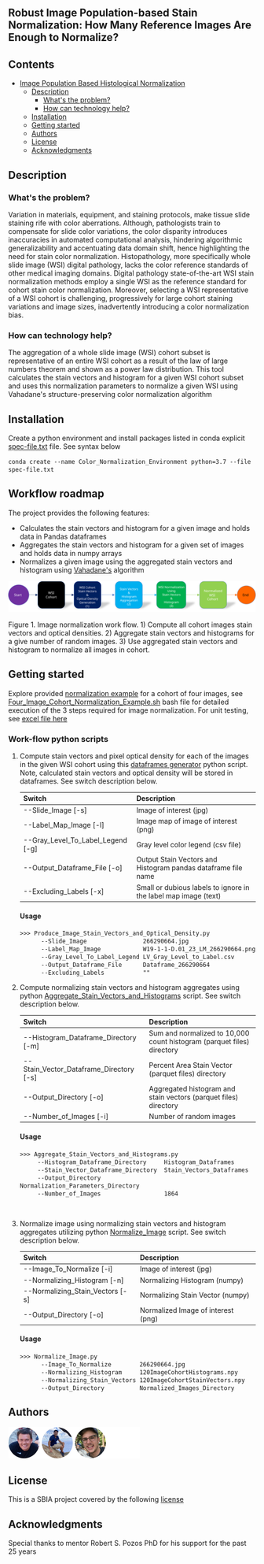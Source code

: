 ## Robust Image Population-based Stain Normalization: How Many Reference Images Are Enough to Normalize?

## Contents

- [Image Population Based Histological Normalization](#submission-or-project-name)
  - [Description](#short-description)
    - [What's the problem?](#whats-the-problem)
    - [How can technology help?](#how-can-technology-help)
  - [Installation](#Installation)
  - [Getting started](#getting-started)
  - [Authors](#authors)
  - [License](#license)
  - [Acknowledgments](#acknowledgments)

## Description

### What's the problem?

Variation in materials, equipment, and staining protocols, make tissue slide staining rife with color aberrations. Although, pathologists train to compensate for slide color variations, the color disparity introduces inaccuracies in automated computational analysis, hindering algorithmic generalizability and accentuating data domain shift, hence highlighting the need for stain color normalization. Histopathology, more specifically whole slide image (WSI) digital pathology, lacks the color reference standards of other medical imaging domains. Digital pathology state-of-the-art WSI stain normalization methods employ a single WSI as the reference standard for cohort stain color normalization. Moreover, selecting a WSI representative of a WSI cohort is challenging, progressively for large cohort staining variations and image sizes, inadvertently introducing a color normalization bias.

### How can technology help?

The aggregation of a whole slide image (WSI) cohort subset is representative of an entire WSI cohort as a result of the law of large numbers theorem and shown as a power law distribution. This tool calculates the stain vectors and histogram for a given WSI cohort subset and uses this normalization parameters to normalize a given WSI using Vahadane's structure-preserving color normalization algorithm

## Installation

Create a python environment and install packages listed in conda explicit [spec-file.txt](./support_files/spec-file.txt) file. See syntax below

```
conda create --name Color_Normalization_Environment python=3.7 --file spec-file.txt
```


## Workflow roadmap

The project provides the following features:

- Calculates the stain vectors and histogram for a given image and holds data in Pandas dataframes
- Aggregates the stain vectors and histogram for a given set of images and holds data in numpy arrays
- Normalizes a given image using the aggregated stain vectors and histogram using [Vahadane's](https://ieeexplore.ieee.org/stamp/stamp.jsp?arnumber=7460968) algorithm

![Normalization Work Flow](./support_files/Flow_GitHub.svg)

Figure 1. Image normalization work flow. 1) Compute all cohort images stain vectors and optical densities. 2) Aggregate stain vectors and histograms for a give number of random images. 3) Use aggregated stain vectors and histogram to normalize all images in cohort. 

## Getting started

Explore provided [normalization example](./Normalization_Example) for a cohort of four images, see [Four_Image_Cohort_Normalization_Example.sh](./Normalization_Example/Four_Image_Cohort_Normalization_Example.sh) bash file for detailed execution of the 3 steps required for image normalization. For unit testing, see [excel file here](support_files/Normalization_Test_Case.xls)

### Work-flow python scripts

1. Compute stain vectors and pixel optical density for each of the images in the given WSI cohort using this [dataframes generator](./Python_Scripts/Produce_Image_Stain_Vectors_and_Optical_Density.py) python script. Note, calculated stain vectors and optical density will be stored in dataframes. See switch description below.

   | Switch                            | Description                                                  |
   | --------------------------------- | ------------------------------------------------------------ |
   | --Slide_Image [-s]                | Image of interest (jpg)                                      |
   | --Label_Map_Image [-l]            | Image map of image of interest (png)                         |
   | --Gray_Level_To_Label_Legend [-g] | Gray level color legend (csv file)                           |
   | --Output_Dataframe_File [-o]      | Output Stain Vectors and Histogram pandas dataframe file name |
   | --Excluding_Labels [-x]           | Small or dubious labels to ignore in the label map image (text) |

   #### Usage

   ```
   >>> Produce_Image_Stain_Vectors_and_Optical_Density.py
         --Slide_Image                266290664.jpg
         --Label_Map_Image            W19-1-1-D.01_23_LM_266290664.png
         --Gray_Level_To_Label_Legend LV_Gray_Level_to_Label.csv
         --Output_Dataframe_File      Dataframe_266290664
         --Excluding_Labels           ""
   ```

   

2. Compute normalizing stain vectors and histogram aggregates using python [Aggregate_Stain_Vectors_and_Histograms](/Python_Scripts/Aggregate_Stain_Vectors_and_Histograms.py) script. See switch description below.

   | Switch                                  | Description                                                  |
   | --------------------------------------- | ------------------------------------------------------------ |
   | --Histogram_Dataframe_Directory [-m]    | Sum and normalized to 10,000 count histogram  (parquet files) directory |
   | --Stain_Vector_Dataframe_Directory [-s] | Percent Area Stain Vector (parquet files) directory          |
   | --Output_Directory [-o]                 | Aggregated histogram and stain vectors  (parquet files) directory |
   | --Number_of_Images [-i]                 | Number of random images                                      |

   #### Usage

   ```
   >>> Aggregate_Stain_Vectors_and_Histograms.py
        --Histogram_Dataframe_Directory     Histogram_Dataframes
        --Stain_Vector_Dataframe_Directory  Stain_Vectors_Dataframes
        --Output_Directory                  Normalization_Parameters_Directory
        --Number_of_Images                  1864
   ```

   ​       

3. Normalize image using normalizing stain vectors and histogram aggregates utilizing python [Normalize_Image](/Python_Scripts/Normalize_Image.py) script. See switch description below.

   | Switch                           | Description                        |
   | -------------------------------- | ---------------------------------- |
   | --Image_To_Normalize [-i]        | Image of interest (jpg)            |
   | --Normalizing_Histogram [-n]     | Normalizing Histogram (numpy)      |
   | --Normalizing_Stain_Vectors [-s] | Normalizing Stain Vector (numpy)   |
   | --Output_Directory [-o]          | Normalized Image of interest (png) |
   
   #### Usage
   
   ```
   >>> Normalize_Image.py
         --Image_To_Normalize        266290664.jpg
         --Normalizing_Histogram     120ImageCohortHistograms.npy
         --Normalizing_Stain_Vectors 120ImageCohortStainVectors.npy
         --Output_Directory          Normalized_Images_Directory
   ```
   
   

## Authors

![Authors](./support_files/authors.png)

## License

This is a SBIA project covered by the following [license](https://www.med.upenn.edu/cbica/software-agreement.html)

## Acknowledgments

Special thanks to mentor Robert S. Pozos PhD for his support for the past 25 years
